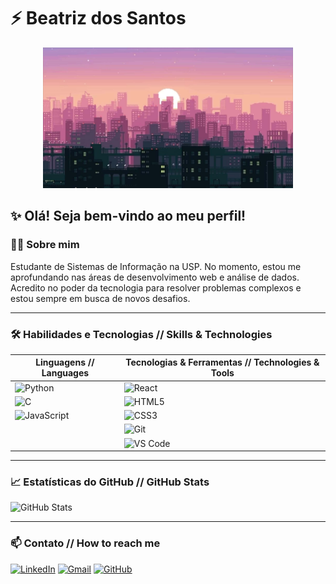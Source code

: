 # ⚡ Beatriz dos Santos

<p align="center">
  <img src="lo-fi-desktop-ihnv4uzas0gbzwk5.jpg" alt="ilustracao de uma cidade" width="400px">
</p>

## ✨ Olá! Seja bem-vindo ao meu perfil!


### 👩‍💻 Sobre mim 

Estudante de Sistemas de Informação na USP. No momento, estou me aprofundando nas áreas de desenvolvimento web e análise de dados. Acredito no poder da tecnologia para resolver problemas complexos e estou sempre em busca de novos desafios.

---

### 🛠️ Habilidades e Tecnologias // Skills & Technologies

| Linguagens // Languages | Tecnologias & Ferramentas // Technologies & Tools |
|-------------------------|--------------------------------------------------|
| ![Python](https://img.shields.io/badge/Python-3776AB?style=flat-square&logo=python&logoColor=white) | ![React](https://img.shields.io/badge/React-20232A?style=flat-square&logo=react&logoColor=61DAFB) |
| ![C](https://img.shields.io/badge/C-00599C?style=flat-square&logo=c&logoColor=white) | ![HTML5](https://img.shields.io/badge/HTML5-E34F26?style=flat-square&logo=html5&logoColor=white) |
| ![JavaScript](https://img.shields.io/badge/JavaScript-F7DF1E?style=flat-square&logo=javascript&logoColor=black) | ![CSS3](https://img.shields.io/badge/CSS3-1572B6?style=flat-square&logo=css3&logoColor=white) |
| | ![Git](https://img.shields.io/badge/Git-F05032?style=flat-square&logo=git&logoColor=white) |
| | ![VS Code](https://img.shields.io/badge/VS%20Code-007ACC?style=flat-square&logo=visual-studio-code&logoColor=white) |

---

### 📈 Estatísticas do GitHub // GitHub Stats

<p align="left">
  <img src="https://github-readme-stats.vercel.app/api?username=beatriz7227&show_icons=true&theme=dark" alt="GitHub Stats">
</p>

---

### 📫 Contato // How to reach me

[![LinkedIn](https://img.shields.io/badge/-LinkedIn-0A66C2?style=flat-square&logo=linkedin&logoColor=white)](https://br.linkedin.com/in/beatriz-dos-santos-bento-aa0b59357)
[![Gmail](https://img.shields.io/badge/-Gmail-EA4335?style=flat-square&logo=gmail&logoColor=white)](mailto:beatrizdossbento@gmail.com)
[![GitHub](https://img.shields.io/badge/-GitHub-181717?style=flat-square&logo=github&logoColor=white)](https://github.com/beatriz7227)
